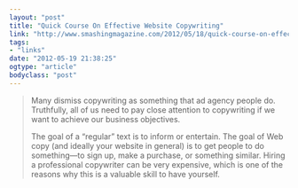 ```yaml
---
layout: "post"
title: "Quick Course On Effective Website Copywriting"
link: "http://www.smashingmagazine.com/2012/05/18/quick-course-on-effective-website-copywriting/"
tags: 
- "links"
date: "2012-05-19 21:38:25"
ogtype: "article"
bodyclass: "post"
---
```


> Many dismiss copywriting as something that ad agency people do. Truthfully, all of us need to pay close attention to copywriting if we want to achieve our business objectives.
> 
> The goal of a “regular” text is to inform or entertain. The goal of Web copy (and ideally your website in general) is to get people to do something—to sign up, make a purchase, or something similar. Hiring a professional copywriter can be very expensive, which is one of the reasons why this is a valuable skill to have yourself.